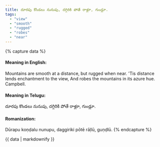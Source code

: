 ```yaml
---
title: దూరపు కొండలు నునుపు, దగ్గిరికి పోతే రాళ్లూ, గుండ్లూ.
tags:
  - "view"
  - "smooth"
  - "rugged"
  - "robes"
  - "near"
---
```


{% capture data %}
#### Meaning in English:
Mountains are smooth at a distance, but rugged when near.
 'Tis distance lends enchantment to the view,
 And robes the mountains in its azure hue. Campbell.

#### Meaning in Telugu:
దూరపు కొండలు నునుపు, దగ్గిరికి పోతే రాళ్లూ, గుండ్లూ.

#### Romanization:
Dūrapu koṇḍalu nunupu, daggiriki pōtē rāḷlū, guṇḍlū.
{% endcapture %}

{{ data | markdownify }}

